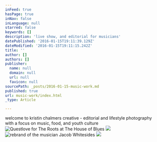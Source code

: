 ```yaml
---
inFeed: true
hasPage: true
inNav: false
inLanguage: null
starred: false
keywords: []
description: 'live show, and editorial for musicians'
datePublished: '2016-01-15T19:11:39.129Z'
dateModified: '2016-01-15T19:11:15.242Z'
title: ''
author: []
authors: []
publisher:
  name: null
  domain: null
  url: null
  favicon: null
sourcePath: _posts/2016-01-15-music-work.md
published: true
url: music-work/index.html
_type: Article

---
```

welcome to kristin chalmers creative - editorial and lifestyle photography with a focus on music, food, and youth culture
![Questlove for The Roots at The House of Blues](https://s3-us-west-2.amazonaws.com/the-grid-img/p/05e9f072b8f1f7c01a57c8f6d59b386a376da8c4.jpg)
![](https://s3-us-west-2.amazonaws.com/the-grid-img/p/652398e980777da5ff4886f53347f049db32a222.jpg)
![rebrand of the musician Jacob Whitesides](https://s3-us-west-2.amazonaws.com/the-grid-img/p/68e706831fa27c57707450577214bdda5e6f82a4.jpg)
![](https://the-grid-user-content.s3-us-west-2.amazonaws.com/8d1a8ffa-c090-4b94-8d25-a75d67d5669b.jpg)